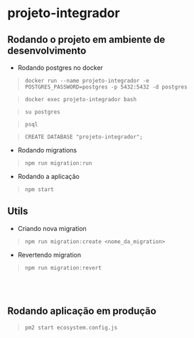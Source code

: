 # projeto-integrador

## Rodando o projeto em ambiente de desenvolvimento

- Rodando postgres no docker
> `docker run --name projeto-integrador -e POSTGRES_PASSWORD=postgres -p 5432:5432 -d postgres`

> `docker exec projeto-integrador bash`

> `su postgres`

> `psql`

> `CREATE DATABASE "projeto-integrador";`

- Rodando migrations
> `npm run migration:run`

- Rodando a aplicação
> `npm start`



## Utils
- Criando nova migration
> `npm run migration:create <nome_da_migration>`

- Revertendo migration
> `npm run migration:revert`

<br />
<br />

## Rodando aplicação em produção
> `pm2 start ecosystem.config.js`
